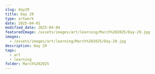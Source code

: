 ```yaml
---
slug: day29
title: Day 29
type: artwork
date: 2025-04-01
modified_date: 2025-04-04
featuredImage: /assets/images/art/learning/March%202025/Day-29.jpg
images:
  - /assets/images/art/learning/March%202025/Day-29.jpg
description: Day 29
tags:
  - art
  - learning
folder: March%202025
---
```

